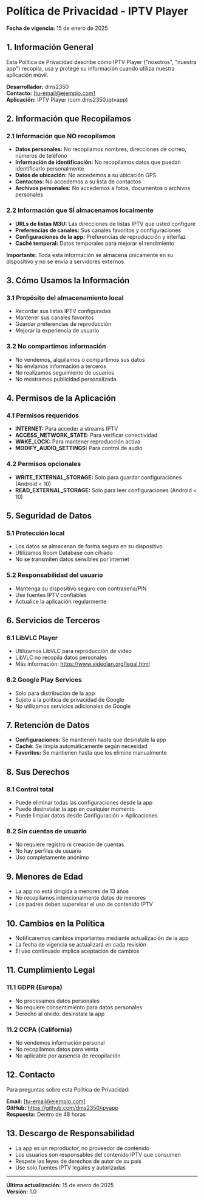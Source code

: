 # Política de Privacidad - IPTV Player

**Fecha de vigencia:** 15 de enero de 2025

## 1. Información General

Esta Política de Privacidad describe cómo IPTV Player ("nosotros", "nuestra app") recopila, usa y protege su información cuando utiliza nuestra aplicación móvil.

**Desarrollador:** dms2350  
**Contacto:** [tu-email@ejemplo.com]  
**Aplicación:** IPTV Player (com.dms2350.iptvapp)

## 2. Información que Recopilamos

### 2.1 Información que NO recopilamos
- **Datos personales:** No recopilamos nombres, direcciones de correo, números de teléfono
- **Información de identificación:** No recopilamos datos que puedan identificarlo personalmente
- **Datos de ubicación:** No accedemos a su ubicación GPS
- **Contactos:** No accedemos a su lista de contactos
- **Archivos personales:** No accedemos a fotos, documentos o archivos personales

### 2.2 Información que SÍ almacenamos localmente
- **URLs de listas M3U:** Las direcciones de listas IPTV que usted configure
- **Preferencias de canales:** Sus canales favoritos y configuraciones
- **Configuraciones de la app:** Preferencias de reproducción y interfaz
- **Caché temporal:** Datos temporales para mejorar el rendimiento

**Importante:** Toda esta información se almacena únicamente en su dispositivo y no se envía a servidores externos.

## 3. Cómo Usamos la Información

### 3.1 Propósito del almacenamiento local
- Recordar sus listas IPTV configuradas
- Mantener sus canales favoritos
- Guardar preferencias de reproducción
- Mejorar la experiencia de usuario

### 3.2 No compartimos información
- No vendemos, alquilamos o compartimos sus datos
- No enviamos información a terceros
- No realizamos seguimiento de usuarios
- No mostramos publicidad personalizada

## 4. Permisos de la Aplicación

### 4.1 Permisos requeridos
- **INTERNET:** Para acceder a streams IPTV
- **ACCESS_NETWORK_STATE:** Para verificar conectividad
- **WAKE_LOCK:** Para mantener reproducción activa
- **MODIFY_AUDIO_SETTINGS:** Para control de audio

### 4.2 Permisos opcionales
- **WRITE_EXTERNAL_STORAGE:** Solo para guardar configuraciones (Android < 10)
- **READ_EXTERNAL_STORAGE:** Solo para leer configuraciones (Android < 10)

## 5. Seguridad de Datos

### 5.1 Protección local
- Los datos se almacenan de forma segura en su dispositivo
- Utilizamos Room Database con cifrado
- No se transmiten datos sensibles por internet

### 5.2 Responsabilidad del usuario
- Mantenga su dispositivo seguro con contraseña/PIN
- Use fuentes IPTV confiables
- Actualice la aplicación regularmente

## 6. Servicios de Terceros

### 6.1 LibVLC Player
- Utilizamos LibVLC para reproducción de video
- LibVLC no recopila datos personales
- Más información: https://www.videolan.org/legal.html

### 6.2 Google Play Services
- Solo para distribución de la app
- Sujeto a la política de privacidad de Google
- No utilizamos servicios adicionales de Google

## 7. Retención de Datos

- **Configuraciones:** Se mantienen hasta que desinstale la app
- **Caché:** Se limpia automáticamente según necesidad
- **Favoritos:** Se mantienen hasta que los elimine manualmente

## 8. Sus Derechos

### 8.1 Control total
- Puede eliminar todas las configuraciones desde la app
- Puede desinstalar la app en cualquier momento
- Puede limpiar datos desde Configuración > Aplicaciones

### 8.2 Sin cuentas de usuario
- No requiere registro ni creación de cuentas
- No hay perfiles de usuario
- Uso completamente anónimo

## 9. Menores de Edad

- La app no está dirigida a menores de 13 años
- No recopilamos intencionalmente datos de menores
- Los padres deben supervisar el uso de contenido IPTV

## 10. Cambios en la Política

- Notificaremos cambios importantes mediante actualización de la app
- La fecha de vigencia se actualizará en cada revisión
- El uso continuado implica aceptación de cambios

## 11. Cumplimiento Legal

### 11.1 GDPR (Europa)
- No procesamos datos personales
- No requiere consentimiento para datos personales
- Derecho al olvido: desinstale la app

### 11.2 CCPA (California)
- No vendemos información personal
- No recopilamos datos para venta
- No aplicable por ausencia de recopilación

## 12. Contacto

Para preguntas sobre esta Política de Privacidad:

**Email:** [tu-email@ejemplo.com]  
**GitHub:** https://github.com/dms2350/ipvapp  
**Respuesta:** Dentro de 48 horas

## 13. Descargo de Responsabilidad

- La app es un reproductor, no proveedor de contenido
- Los usuarios son responsables del contenido IPTV que consumen
- Respete las leyes de derechos de autor de su país
- Use solo fuentes IPTV legales y autorizadas

---

**Última actualización:** 15 de enero de 2025  
**Versión:** 1.0